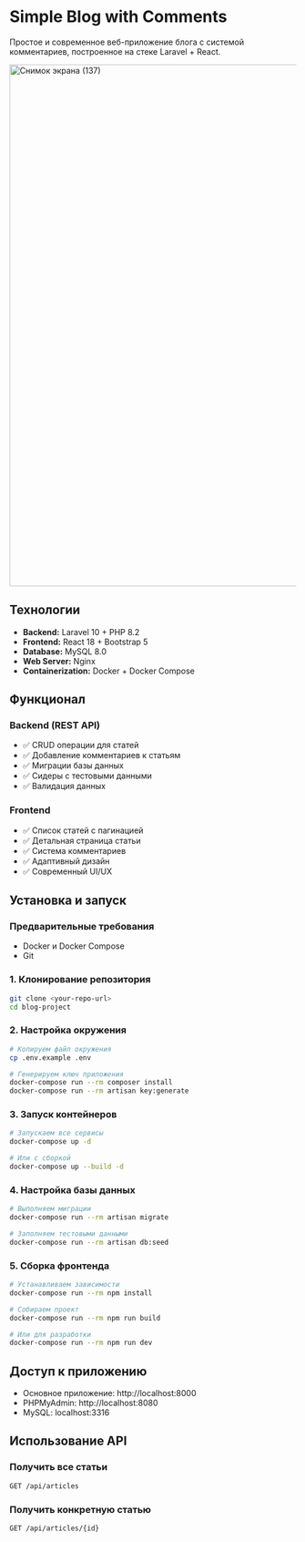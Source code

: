 # Simple Blog with Comments

Простое и современное веб-приложение блога с системой комментариев, построенное на стеке Laravel + React.

<img width="1311" height="916" alt="Снимок экрана (137)" src="https://github.com/user-attachments/assets/ffb369d7-27f4-4ce4-9db6-efd8941f3a69" />


## Технологии

- **Backend:** Laravel 10 + PHP 8.2
- **Frontend:** React 18 + Bootstrap 5
- **Database:** MySQL 8.0
- **Web Server:** Nginx
- **Containerization:** Docker + Docker Compose

## Функционал

### Backend (REST API)
- ✅ CRUD операции для статей
- ✅ Добавление комментариев к статьям
- ✅ Миграции базы данных
- ✅ Сидеры с тестовыми данными
- ✅ Валидация данных

### Frontend
- ✅ Список статей с пагинацией
- ✅ Детальная страница статьи
- ✅ Система комментариев
- ✅ Адаптивный дизайн
- ✅ Современный UI/UX

## Установка и запуск

### Предварительные требования
- Docker и Docker Compose
- Git

### 1. Клонирование репозитория
```bash
git clone <your-repo-url>
cd blog-project
```

### 2. Настройка окружения
```bash
# Копируем файл окружения
cp .env.example .env

# Генерируем ключ приложения
docker-compose run --rm composer install
docker-compose run --rm artisan key:generate
```

### 3. Запуск контейнеров
```bash
# Запускаем все сервисы
docker-compose up -d

# Или с сборкой
docker-compose up --build -d
```

### 4. Настройка базы данных
```bash
# Выполняем миграции
docker-compose run --rm artisan migrate

# Заполняем тестовыми данными
docker-compose run --rm artisan db:seed
```

### 5. Сборка фронтенда
```bash
# Устанавливаем зависимости
docker-compose run --rm npm install

# Собираем проект
docker-compose run --rm npm run build

# Или для разработки
docker-compose run --rm npm run dev
```

## Доступ к приложению
- Основное приложение: http://localhost:8000
- PHPMyAdmin: http://localhost:8080
- MySQL: localhost:3316

## Использование API

### Получить все статьи
```bash
GET /api/articles
```

### Получить конкретную статью
```bash
GET /api/articles/{id}
```
